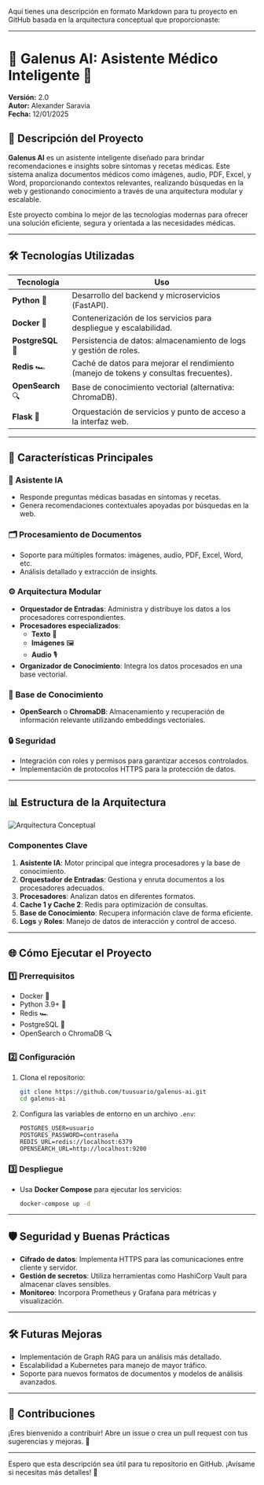 Aquí tienes una descripción en formato Markdown para tu proyecto en GitHub basada en la arquitectura conceptual que proporcionaste:

---

# 🌟 Galenus AI: Asistente Médico Inteligente 🌟

**Versión:** 2.0  
**Autor:** Alexander Saravia  
**Fecha:** 12/01/2025  

## 📖 Descripción del Proyecto

**Galenus AI** es un asistente inteligente diseñado para brindar recomendaciones e insights sobre síntomas y recetas médicas. Este sistema analiza documentos médicos como imágenes, audio, PDF, Excel, y Word, proporcionando contextos relevantes, realizando búsquedas en la web y gestionando conocimiento a través de una arquitectura modular y escalable.

Este proyecto combina lo mejor de las tecnologías modernas para ofrecer una solución eficiente, segura y orientada a las necesidades médicas.

---

## 🛠️ Tecnologías Utilizadas

| Tecnología        | Uso                                                                                   |
|--------------------|---------------------------------------------------------------------------------------|
| **Python** 🐍     | Desarrollo del backend y microservicios (FastAPI).                                    |
| **Docker** 🐳     | Contenerización de los servicios para despliegue y escalabilidad.                     |
| **PostgreSQL** 🐘 | Persistencia de datos: almacenamiento de logs y gestión de roles.                     |
| **Redis** 🏎️      | Caché de datos para mejorar el rendimiento (manejo de tokens y consultas frecuentes). |
| **OpenSearch** 🔍 | Base de conocimiento vectorial (alternativa: ChromaDB).                              |
| **Flask** 🍰      | Orquestación de servicios y punto de acceso a la interfaz web.                        |

---

## 🚀 Características Principales

### 🎯 Asistente IA
- Responde preguntas médicas basadas en síntomas y recetas.
- Genera recomendaciones contextuales apoyadas por búsquedas en la web.

### 🗂️ Procesamiento de Documentos
- Soporte para múltiples formatos: imágenes, audio, PDF, Excel, Word, etc.
- Análisis detallado y extracción de insights.

### ⚙️ Arquitectura Modular
- **Orquestador de Entradas**: Administra y distribuye los datos a los procesadores correspondientes.
- **Procesadores especializados**:
  - **Texto** 📝
  - **Imágenes** 🖼️
  - **Audio** 🎙️
- **Organizador de Conocimiento**: Integra los datos procesados en una base vectorial.

### 🧠 Base de Conocimiento
- **OpenSearch** o **ChromaDB**: Almacenamiento y recuperación de información relevante utilizando embeddings vectoriales.

### 🔒 Seguridad
- Integración con roles y permisos para garantizar accesos controlados.
- Implementación de protocolos HTTPS para la protección de datos.

---

## 📊 Estructura de la Arquitectura

![Arquitectura Conceptual](galenus.drawio.png)

### Componentes Clave
1. **Asistente IA**: Motor principal que integra procesadores y la base de conocimiento.
2. **Orquestador de Entradas**: Gestiona y enruta documentos a los procesadores adecuados.
3. **Procesadores**: Analizan datos en diferentes formatos.
4. **Cache 1 y Cache 2**: Redis para optimización de consultas.
5. **Base de Conocimiento**: Recupera información clave de forma eficiente.
6. **Logs** y **Roles**: Manejo de datos de interacción y control de acceso.

---

## 🌐 Cómo Ejecutar el Proyecto

### 1️⃣ Prerrequisitos
- Docker 🐳
- Python 3.9+ 🐍
- Redis 🏎️
- PostgreSQL 🐘
- OpenSearch o ChromaDB 🔍

### 2️⃣ Configuración
1. Clona el repositorio:
   ```bash
   git clone https://github.com/tuusuario/galenus-ai.git
   cd galenus-ai
   ```
2. Configura las variables de entorno en un archivo `.env`:
   ```
   POSTGRES_USER=usuario
   POSTGRES_PASSWORD=contraseña
   REDIS_URL=redis://localhost:6379
   OPENSEARCH_URL=http://localhost:9200
   ```

### 3️⃣ Despliegue
- Usa **Docker Compose** para ejecutar los servicios:
  ```bash
  docker-compose up -d
  ```

---

## 🛡️ Seguridad y Buenas Prácticas

- **Cifrado de datos**: Implementa HTTPS para las comunicaciones entre cliente y servidor.
- **Gestión de secretos**: Utiliza herramientas como HashiCorp Vault para almacenar claves sensibles.
- **Monitoreo**: Incorpora Prometheus y Grafana para métricas y visualización.

---

## 🛠️ Futuras Mejoras

- Implementación de Graph RAG para un análisis más detallado.
- Escalabilidad a Kubernetes para manejo de mayor tráfico.
- Soporte para nuevos formatos de documentos y modelos de análisis avanzados.

---

## 🤝 Contribuciones

¡Eres bienvenido a contribuir! Abre un issue o crea un pull request con tus sugerencias y mejoras. 🚀

---

Espero que esta descripción sea útil para tu repositorio en GitHub. ¡Avísame si necesitas más detalles! 🎉
